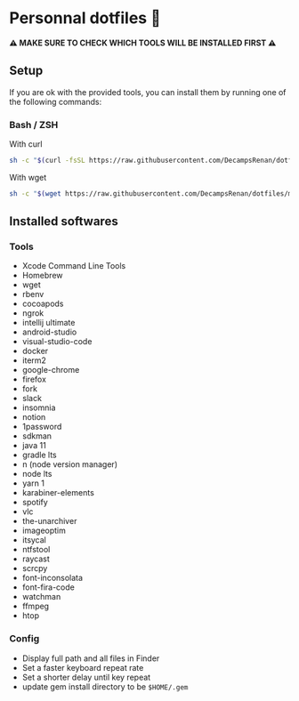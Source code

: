 # Personnal dotfiles 

**⚠️ MAKE SURE TO CHECK WHICH TOOLS WILL BE INSTALLED FIRST ⚠️**

## Setup

If you are ok with the provided tools, you can install them by running one of the following commands:

### Bash / ZSH

With curl

```bash
sh -c "$(curl -fsSL https://raw.githubusercontent.com/DecampsRenan/dotfiles/master/macos/setup.sh)"
```

With wget

```bash
sh -c "$(wget https://raw.githubusercontent.com/DecampsRenan/dotfiles/master/macos/setup.sh -O -)"
```

## Installed softwares

### Tools

- Xcode Command Line Tools
- Homebrew
- wget
- rbenv
- cocoapods
- ngrok
- intellij ultimate
- android-studio
- visual-studio-code
- docker
- iterm2
- google-chrome
- firefox
- fork
- slack
- insomnia
- notion
- 1password
- sdkman
- java 11
- gradle lts
- n (node version manager)
- node lts
- yarn 1
- karabiner-elements
- spotify
- vlc
- the-unarchiver
- imageoptim
- itsycal
- ntfstool
- raycast
- scrcpy
- font-inconsolata
- font-fira-code
- watchman
- ffmpeg
- htop

### Config

- Display full path and all files in Finder
- Set a faster keyboard repeat rate
- Set a shorter delay until key repeat
- update gem install directory to be `$HOME/.gem`

